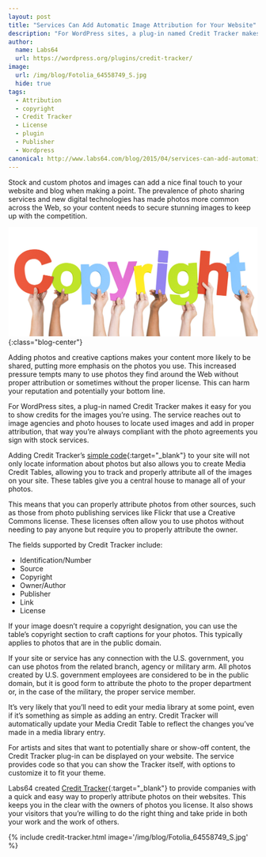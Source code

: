 ```yaml
---
layout: post
title: "Services Can Add Automatic Image Attribution for Your Website"
description: "For WordPress sites, a plug-in named Credit Tracker makes it easy for you to show credits for the images you’re using"
author:
  name: Labs64
  url: https://wordpress.org/plugins/credit-tracker/
image:
  url: /img/blog/Fotolia_64558749_S.jpg
  hide: true
tags:
  - Attribution
  - copyright
  - Credit Tracker
  - License
  - plugin
  - Publisher
  - Wordpress
canonical: http://www.labs64.com/blog/2015/04/services-can-add-automatic-image-attribution-for-your-website/
---
```


Stock and custom photos and images can add a nice final touch to your website and blog when making a point. The prevalence of photo sharing services and new digital technologies has made photos more common across the Web, so your content needs to secure stunning images to keep up with the competition.

![Credit Tracker](/img/blog/Fotolia_64558749_S.jpg "WordPress: Add Automatic Image Attribution for Your Website"){:class="blog-center"}

Adding photos and creative captions makes your content more likely to be shared, putting more emphasis on the photos you use. This increased pressure tempts many to use photos they find around the Web without proper attribution or sometimes without the proper license. This can harm your reputation and potentially your bottom line.

For WordPress sites, a plug-in named Credit Tracker makes it easy for you to show credits for the images you’re using. The service reaches out to image agencies and photo houses to locate used images and add in proper attribution, that way you’re always compliant with the photo agreements you sign with stock services.

Adding Credit Tracker’s [simple code](http://wordpress.org/plugins/credit-tracker/faq/ "Credit Tracker"){:target="_blank"} to your site will not only locate information about photos but also allows you to create Media Credit Tables, allowing you to track and properly attribute all of the images on your site. These tables give you a central house to manage all of your photos.

This means that you can properly attribute photos from other sources, such as those from photo publishing services like Flickr that use a Creative Commons license. These licenses often allow you to use photos without needing to pay anyone but require you to properly attribute the owner.

The fields supported by Credit Tracker include:

  * Identification/Number
  * Source
  * Copyright
  * Owner/Author
  * Publisher
  * Link
  * License

If your image doesn’t require a copyright designation, you can use the table’s copyright section to craft captions for your photos. This typically applies to photos that are in the public domain.

If your site or service has any connection with the U.S. government, you can use photos from the related branch, agency or military arm. All photos created by U.S. government employees are considered to be in the public domain, but it is good form to attribute the photo to the proper department or, in the case of the military, the proper service member.

It’s very likely that you’ll need to edit your media library at some point, even if it’s something as simple as adding an entry. Credit Tracker will automatically update your Media Credit Table to reflect the changes you’ve made in a media library entry.

For artists and sites that want to potentially share or show-off content, the Credit Tracker plug-in can be displayed on your website. The service provides code so that you can show the Tracker itself, with options to customize it to fit your theme.

Labs64 created [Credit Tracker](http://wordpress.org/plugins/credit-tracker/ "Show credits for the images used on your website"){:target="_blank"} to provide companies with a quick and easy way to properly attribute photos on their websites. This keeps you in the clear with the owners of photos you license. It also shows your visitors that you’re willing to do the right thing and take pride in both your work and the work of others.

{% include credit-tracker.html image='/img/blog/Fotolia_64558749_S.jpg' %}
